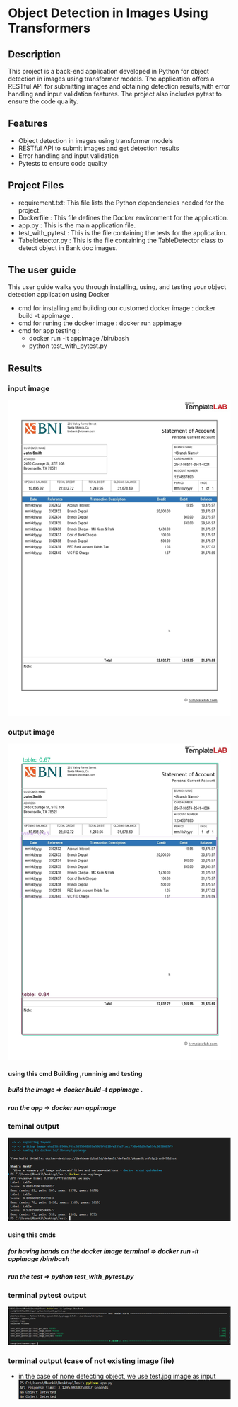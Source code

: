 # Object Detection in Images Using Transformers

## Description
This project is a back-end application developed in Python for object detection in images using transformer models. 
The application offers a RESTful API for submitting images and obtaining detection results,with error handling and input validation features.
The project also includes pytest to ensure the code quality.

## Features

- Object detection in images using transformer models
- RESTful API to submit images and get detection results
- Error handling and input validation
- Pytests to ensure code quality

## Project Files
- requirement.txt: This file lists the Python dependencies needed for the project.
- Dockerfile : This file defines the Docker environment for the application.
- app.py : This is the main application file.
- test_with_pytest : This is the file containing the tests for the application.
- Tabeldetector.py : This is the file containing the TableDetector class to detect object in Bank doc images.

## The user guide 
This user guide walks you through installing, using, and testing your object detection application using Docker
- cmd for installing and building our customed docker image : docker build -t appimage .
- cmd for runing the docker image : docker run appimage 
- cmd for app testing : 
  - docker run -it appimage /bin/bash
  - python test_with_pytest.py

## Results

### input image 
![Screenshot](Bank-doc.jpg)
### output image 
![Screenshot](Api_result.jpg)


#### using this cmd Building ,runninig and testing 
##### build the image => docker build -t appimage .
##### run the app => docker run appimage
### teminal output  
![Screenshot](screen_shots/screenshot1.png)
#### using this cmds
##### for having hands on the docker image terminal => docker run -it appimage /bin/bash
##### run the test => python test_with_pytest.py
### terminal pytest output
![Screenshot](screen_shots/screenshot2.png)
### terminal output (case of not existing image file)
- in the case of none detecting object, we use test.jpg image as input
![Screenshot](screen_shots/screnshot3.png)

